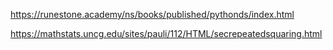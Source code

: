 

https://runestone.academy/ns/books/published/pythonds/index.html

https://mathstats.uncg.edu/sites/pauli/112/HTML/secrepeatedsquaring.html